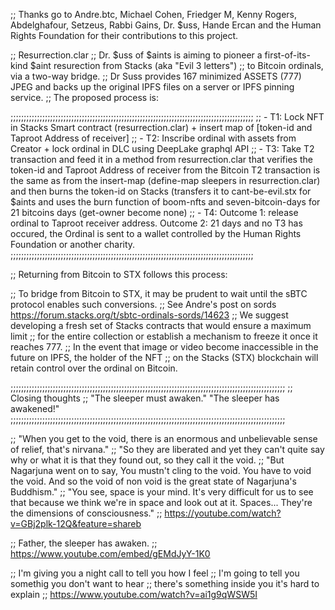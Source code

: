 ;; Thanks go to Andre.btc, Michael Cohen, Friedger M, Kenny Rogers, Abdelghafour, Setzeus, Rabbi Gains, Dr. $uss, Hande Ercan and the Human Rights Foundation for their contributions to this project.

;; Resurrection.clar
;; Dr. $uss of $aints is aiming to pioneer a first-of-its-kind $aint resurection from Stacks (aka "Evil 3 letters")
;; to Bitcoin ordinals, via a two-way bridge.
;; Dr Suss provides 167 minimized ASSETS (777) JPEG and backs up the original IPFS files on a server or IPFS pinning service.
;; The proposed process is:

;;;;;;;;;;;;;;;;;;;;;;;;;;;;;;;;;;;;;;;;;;;;;;;;;;;;;;;;;;;;;;;;;;;;;;;;;;;;;;;;;;;;;;;;;;;;
;; - T1: Lock NFT in Stacks Smart contract (resurrection.clar) + insert map of [token-id and Taproot Address of receiver]
;; - T2: Inscribe ordinal with assets from Creator + lock ordinal in DLC using DeepLake graphql API
;; - T3: Take T2 transaction and feed it in a method from resurrection.clar that verifies the token-id and Taproot Address of receiver from the Bitcoin T2 transaction is the same as from the insert-map (define-map sleepers in resurrection.clar) and then burns the token-id on Stacks (transfers it to cant-be-evil.stx for $aints and uses the burn function of boom-nfts and seven-bitcoin-days for 21 bitcoins days (get-owner become none)
;; - T4: Outcome 1: release ordinal to Taproot receiver address. Outcome 2: 21 days and no T3 has occured, the Ordinal is sent to a wallet controlled by the Human Rights Foundation or another charity.
;;;;;;;;;;;;;;;;;;;;;;;;;;;;;;;;;;;;;;;;;;;;;;;;;;;;;;;;;;;;;;;;;;;;;;;;;;;;;;;;;;;;;;;;;;;;

;; Returning from Bitcoin to STX follows this process:

;; To bridge from Bitcoin to STX, it may be prudent to wait until the sBTC protocol enables such conversions.
;; See Andre's post on sords https://forum.stacks.org/t/sbtc-ordinals-sords/14623
;; We suggest developing a fresh set of Stacks contracts that would ensure a maximum limit
;; for the entire collection or establish a mechanism to freeze it once it reaches 777.
;; In the event that image or video become inaccessible in the future on IPFS, the holder of the NFT
;; on the Stacks (STX) blockchain will retain control over the ordinal on Bitcoin.

;;;;;;;;;;;;;;;;;;;;;;;;;;;;;;;;;;;;;;;;;;;;;;;;;;;;;;;;;;;;;;;;;;;;;;;;;;;;;;;;;;;;;;;;;;;;;;;;;;;;;;;;
;; Closing thoughts
;; "The sleeper must awaken." "The sleeper has awakened!"
;;;;;;;;;;;;;;;;;;;;;;;;;;;;;;;;;;;;;;;;;;;;;;;;;;;;;;;;;;;;;;;;;;;;;;;;;;;;;;;;;;;;;;;;;;;;;;;;;;;;;;;;

;; "When you get to the void, there is an enormous and unbelievable sense of relief, that's nirvana."
;; "So they are liberated and yet they can't quite say why or what it is that they found out, so they call it the void.
;; "But Nagarjuna went on to say, You mustn't cling to the void. You have to void the void. And so the void of non void is the great state of Nagarjuna's Buddhism."
;; "You see, space is your mind. It's very difficult for us to see that because we think we're in space and look out at it. Spaces... They're the dimensions of consciousness."
;; https://youtube.com/watch?v=GBj2plk-12Q&feature=shareb

;; Father, the sleeper has awaken.
;; https://www.youtube.com/embed/gEMdJyY-1K0

;; I'm giving you a night call to tell you how I feel
;; I'm going to tell you somethig you don't want to hear
;; there's something inside you it's hard to explain
;; https://www.youtube.com/watch?v=ai1g9qWSW5I
